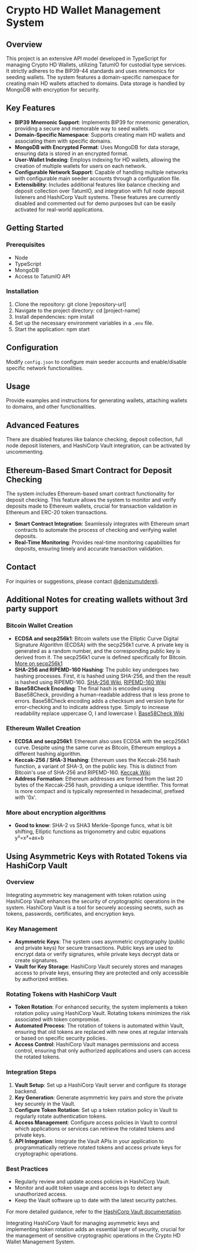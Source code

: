 # Crypto HD Wallet Management System

## Overview

This project is an extensive API model developed in TypeScript for managing Crypto HD Wallets, utilizing TatumIO for custodial type services. It strictly adheres to the BIP39-44 standards and uses mnemonics for seeding wallets. The system features a domain-specific namespace for creating main HD wallets attached to domains. Data storage is handled by MongoDB with encryption for security.

## Key Features

- **BIP39 Mnemonic Support**: Implements BIP39 for mnemonic generation, providing a secure and memorable way to seed wallets.
- **Domain-Specific Namespace**: Supports creating main HD wallets and associating them with specific domains.
- **MongoDB with Encrypted Format**: Uses MongoDB for data storage, ensuring data is stored in an encrypted format.
- **User-Wallet Indexing**: Employs indexing for HD wallets, allowing the creation of multiple wallets for users on each network.
- **Configurable Network Support**: Capable of handling multiple networks with configurable main seeder accounts through a configuration file.
- **Extensibility**: Includes additional features like balance checking and deposit collection over TatumIO, and integration with full node deposit listeners and HashiCorp Vault systems. These features are currently disabled and commented out for demo purposes but can be easily activated for real-world applications.

## Getting Started

### Prerequisites

- Node
- TypeScript
- MongoDB
- Access to TatumIO API

### Installation

1. Clone the repository:
   git clone [repository-url]
2. Navigate to the project directory:
   cd [project-name]
3. Install dependencies:
   npm install
4. Set up the necessary environment variables in a `.env` file.
5. Start the application:
   npm start

## Configuration

Modify `config.json` to configure main seeder accounts and enable/disable specific network functionalities.

## Usage

Provide examples and instructions for generating wallets, attaching wallets to domains, and other functionalities.

## Advanced Features

There are disabled features like balance checking, deposit collection, full node deposit listeners, and HashiCorp Vault integration, can be activated by uncommenting.

## Ethereum-Based Smart Contract for Deposit Checking

The system includes Ethereum-based smart contract functionality for deposit checking. This feature allows the system to monitor and verify deposits made to Ethereum wallets, crucial for transaction validation in Ethereum and ERC-20 token transactions.

- **Smart Contract Integration**: Seamlessly integrates with Ethereum smart contracts to automate the process of checking and verifying wallet deposits.
- **Real-Time Monitoring**: Provides real-time monitoring capabilities for deposits, ensuring timely and accurate transaction validation.

## Contact

For inquiries or suggestions, please contact [@denizumutdereli](https://www.linkedin.com/in/denizumutdereli).

## Additional Notes for creating wallets without 3rd party support

### Bitcoin Wallet Creation

- **ECDSA and secp256k1**: Bitcoin wallets use the Elliptic Curve Digital Signature Algorithm (ECDSA) with the secp256k1 curve. A private key is generated as a random number, and the corresponding public key is derived from it. The secp256k1 curve is defined specifically for Bitcoin. [More on secp256k1](https://en.bitcoin.it/wiki/Secp256k1)
- **SHA-256 and RIPEMD-160 Hashing**: The public key undergoes two hashing processes. First, it is hashed using SHA-256, and then the result is hashed using RIPEMD-160. [SHA-256 Wiki](https://en.wikipedia.org/wiki/SHA-2), [RIPEMD-160 Wiki](https://en.wikipedia.org/wiki/RIPEMD)
- **Base58Check Encoding**: The final hash is encoded using Base58Check, providing a human-readable address that is less prone to errors. Base58Check encoding adds a checksum and version byte for error-checking and to indicate address type. Simply to increase readability replace uppercase O, I and lowercase l. [Base58Check Wiki](https://en.wikipedia.org/wiki/Base58)

### Ethereum Wallet Creation

- **ECDSA and secp256k1**: Ethereum also uses ECDSA with the secp256k1 curve. Despite using the same curve as Bitcoin, Ethereum employs a different hashing algorithm.
- **Keccak-256 / SHA-3 Hashing**: Ethereum uses the Keccak-256 hash function, a variant of SHA-3, on the public key. This is distinct from Bitcoin's use of SHA-256 and RIPEMD-160. [Keccak Wiki](https://en.wikipedia.org/wiki/SHA-3)
- **Address Formation**: Ethereum addresses are formed from the last 20 bytes of the Keccak-256 hash, providing a unique identifier. This format is more compact and is typically represented in hexadecimal, prefixed with '0x'.

### More about encryption algorithms

- **Good to know**: SHA-2 vs SHA3 Merkle-Sponge funcs, what is bit shifting, Elliptic functions as trigonometry and cubic equations y²=x³+ax+b 

## Using Asymmetric Keys with Rotated Tokens via HashiCorp Vault

### Overview

Integrating asymmetric key management with token rotation using HashiCorp Vault enhances the security of cryptographic operations in the system. HashiCorp Vault is a tool for securely accessing secrets, such as tokens, passwords, certificates, and encryption keys.

### Key Management

- **Asymmetric Keys**: The system uses asymmetric cryptography (public and private keys) for secure transactions. Public keys are used to encrypt data or verify signatures, while private keys decrypt data or create signatures.
- **Vault for Key Storage**: HashiCorp Vault securely stores and manages access to private keys, ensuring they are protected and only accessible by authorized entities.

### Rotating Tokens with HashiCorp Vault

- **Token Rotation**: For enhanced security, the system implements a token rotation policy using HashiCorp Vault. Rotating tokens minimizes the risk associated with token compromise.
- **Automated Process**: The rotation of tokens is automated within Vault, ensuring that old tokens are replaced with new ones at regular intervals or based on specific security policies.
- **Access Control**: HashiCorp Vault manages permissions and access control, ensuring that only authorized applications and users can access the rotated tokens.

### Integration Steps

1. **Vault Setup**: Set up a HashiCorp Vault server and configure its storage backend.
2. **Key Generation**: Generate asymmetric key pairs and store the private key securely in the Vault.
3. **Configure Token Rotation**: Set up a token rotation policy in Vault to regularly rotate authentication tokens.
4. **Access Management**: Configure access policies in Vault to control which applications or services can retrieve the rotated tokens and private keys.
5. **API Integration**: Integrate the Vault APIs in your application to programmatically retrieve rotated tokens and access private keys for cryptographic operations.

### Best Practices

- Regularly review and update access policies in HashiCorp Vault.
- Monitor and audit token usage and access logs to detect any unauthorized access.
- Keep the Vault software up to date with the latest security patches.

For more detailed guidance, refer to the [HashiCorp Vault documentation](https://www.vaultproject.io/docs).

Integrating HashiCorp Vault for managing asymmetric keys and implementing token rotation adds an essential layer of security, crucial for the management of sensitive cryptographic operations in the Crypto HD Wallet Management System.

